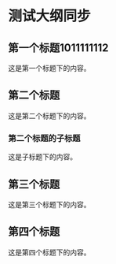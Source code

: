 # 测试大纲同步

## 第一个标题1011111112

这是第一个标题下的内容。

## 第二个标题

这是第二个标题下的内容。

### 第二个标题的子标题

这是子标题下的内容。

## 第三个标题

这是第三个标题下的内容。

## 第四个标题

这是第四个标题下的内容。
